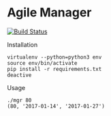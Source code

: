 # Agile Manager

[![Build Status](https://travis-ci.org/au9ustine/agile-manager.svg?branch=master)](https://travis-ci.org/au9ustine/agile-manager)

Installation

```
virtualenv --python=python3 env
source env/bin/activate
pip install -r requirements.txt
deactive
```

Usage

```
./mgr 80
(80, '2017-01-14', '2017-01-27')
```
